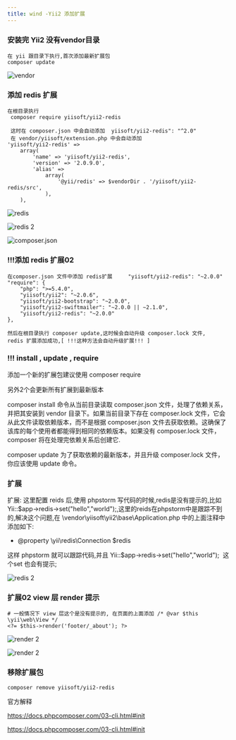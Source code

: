 ```yaml
---
title: wind -Yii2 添加扩展
---
```


### 安装完 Yii2 没有vendor目录

```
在 yii 跟目录下执行,首次添加最新扩展包
composer update
```

![vendor](/img/win/vendor.png)

### 添加 redis 扩展

```
在根目录执行 
 composer require yiisoft/yii2-redis
 
 这时在 composer.json 中会自动添加  yiisoft/yii2-redis": "^2.0"
 在 vendor/yiisoft/extension.php 中会自动添加
'yiisoft/yii2-redis' =>
    array(
        'name' => 'yiisoft/yii2-redis',
        'version' => '2.0.9.0',
        'alias' =>
            array(
                '@yii/redis' => $vendorDir . '/yiisoft/yii2-redis/src',
            ),
    ),
```

![redis](/img/win/redis_01.png)

![redis 2](/img/win/redis_02.png)

![composer.json](/img/win/composer_json.png)

### !!!添加 redis 扩展02

```
在composer.json 文件中添加 redis扩展     "yiisoft/yii2-redis": "~2.0.0"
"require": {
    "php": ">=5.4.0",
    "yiisoft/yii2": "~2.0.6",
    "yiisoft/yii2-bootstrap": "~2.0.0",
    "yiisoft/yii2-swiftmailer": "~2.0.0 || ~2.1.0",
    "yiisoft/yii2-redis": "~2.0.0"
},

然后在根目录执行 composer update,这时候会自动升级 composer.lock 文件,
redis 扩展添加成功,[ !!!这种方法会自动升级扩展!!! ]
```



### !!!  install  , update  , require


添加一个新的扩展包建议使用 composer require

另外2个会更新所有扩展到最新版本

composer install 命令从当前目录读取 composer.json 文件，处理了依赖关系，并把其安装到 vendor 目录下。如果当前目录下存在 composer.lock 文件，它会从此文件读取依赖版本，而不是根据 composer.json 文件去获取依赖。这确保了该库的每个使用者都能得到相同的依赖版本。如果没有 composer.lock 文件，composer 将在处理完依赖关系后创建它.

composer update  为了获取依赖的最新版本，并且升级 composer.lock 文件，你应该使用 update 命令。


### 扩展 

扩展: 这里配置 reids 后,使用 phpstorm 写代码的时候,redis是没有提示的,比如 Yii::$app->redis->set("hello","world");,这里的reids在phpstorm中是跟踪不到的,解决这个问题,在 \vendor\yiisoft\yii2\base\Application.php 中的上面注释中添加如下:

* @property \yii\redis\Connection $redis  

这样 phpstorm 就可以跟踪代码,并且 Yii::$app->redis->set("hello","world");  这个set 也会有提示;

![redis 2](/img/win/redis_phpstorm.png)

### 扩展02 view 层 render 提示

```
# 一般情况下 view 层这个是没有提示的, 在页面的上面添加 /* @var $this \yii\web\View */
<?= $this->render('footer/_about'); ?> 
```

![render 2](/img/win/render_phpstorm.png)

![render 2](/img/win/render_phpstorm_02.png)

### 移除扩展包

```
composer remove yiisoft/yii2-redis
```





官方解释

https://docs.phpcomposer.com/03-cli.html#init

https://docs.phpcomposer.com/03-cli.html#init